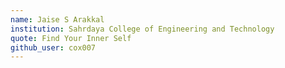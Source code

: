 ```yaml
---
name: Jaise S Arakkal
institution: Sahrdaya College of Engineering and Technology
quote: Find Your Inner Self
github_user: cox007
---
```

